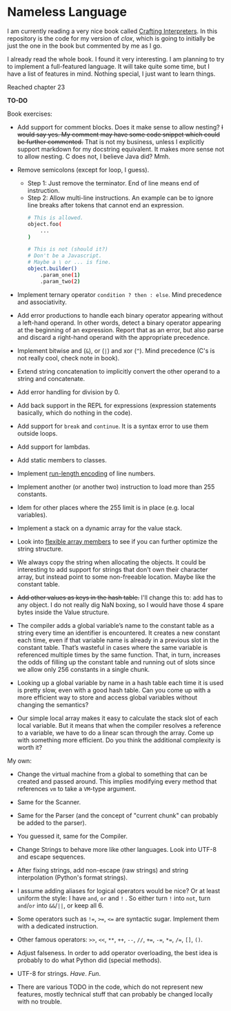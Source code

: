 # Nameless Language

I am currently reading a very nice book called [Crafting Interpreters](https://craftinginterpreters.com/). In this
repository is the code for my version of *clox*, which is going to initially be just the one in the book but commented
by me as I go.

I already read the whole book. I found it very interesting. I am planning to try to implement a full-featured language.
It will take quite some time, but I have a list of features in mind. Nothing special, I just want to learn things.

Reached chapter 23

**TO-DO**

Book exercises:

- Add support for comment blocks. Does it make sense to allow nesting? ~~I would say yes. My comment may have some code
  snippet which could be further commented.~~ That is not my business, unless I explicitly support markdown for my
  docstring equivalent. It makes more sense not to allow nesting. C does not, I believe Java did? Mmh.

- Remove semicolons (except for loop, I guess).
    - Step 1: Just remove the terminator. End of line means end of instruction.
    - Step 2: Allow multi-line instructions. An example can be to ignore line breaks after tokens that cannot end an
      expression.
      ```bash
      # This is allowed.
      object.foo(
          ...
      )
      
      # This is not (should it?)
      # Don't be a Javascript.
      # Maybe a \ or ... is fine.
      object.builder()
          .param_one(1)
          .param_two(2)
      ```

- Implement ternary operator `condition ? then : else`. Mind precedence and associativity.

- Add error productions to handle each binary operator appearing without a left-hand operand. In other words, detect a
  binary operator appearing at the beginning of an expression. Report that as an error, but also parse and discard a
  right-hand operand with the appropriate precedence.

- Implement bitwise and (`&`), or (`|`) and xor (`^`). Mind precedence (C's is not really cool, check note in book).

- Extend string concatenation to implicitly convert the other operand to a string and concatenate.

- Add error handling for division by 0.

- Add back support in the REPL for expressions (expression statements basically, which do nothing in the code).

- Add support for `break` and `continue`. It is a syntax error to use them outside loops.

- Add support for lambdas.

- Add static members to classes.

- Implement [run-length encoding](https://en.wikipedia.org/wiki/Run-length_encoding) of line numbers.

- Implement another (or another two) instruction to load more than 255 constants.

- Idem for other places where the 255 limit is in place (e.g. local variables).

- Implement a stack on a dynamic array for the value stack.

- Look into [flexible array members](https://en.wikipedia.org/wiki/Flexible_array_member) to see if you can further
  optimize the string structure.

- We always copy the string when allocating the objects. It could be interesting to add support for strings that don't
  own their character array, but instead point to some non-freeable location. Maybe like the constant table.

- ~~Add other values as keys in the hash table.~~ I'll change this to: add has to any object. I do not really dig NaN
  boxing, so I would have those 4 spare bytes inside the Value structure.

- The compiler adds a global variable’s name to the constant table as a string every time an identifier is encountered.
  It creates a new constant each time, even if that variable name is already in a previous slot in the constant table.
  That’s wasteful in cases where the same variable is referenced multiple times by the same function. That, in turn,
  increases the odds of filling up the constant table and running out of slots since we allow only 256 constants in a
  single chunk.

- Looking up a global variable by name in a hash table each time it is used is pretty slow, even with a good hash table.
  Can you come up with a more efficient way to store and access global variables without changing the semantics?

- Our simple local array makes it easy to calculate the stack slot of each local variable. But it means that when the
  compiler resolves a reference to a variable, we have to do a linear scan through the array. Come up with something
  more efficient. Do you think the additional complexity is worth it?

My own:

- Change the virtual machine from a global to something that can be created and passed around. This implies modifying
  every method that references `vm` to take a `VM`-type argument.

- Same for the Scanner.

- Same for the Parser (and the concept of "current chunk" can probably be added to the parser).

- You guessed it, same for the Compiler.

- Change Strings to behave more like other languages. Look into UTF-8 and escape sequences.

- After fixing strings, add non-escape (raw strings) and string interpolation (Python's format strings).

- I assume adding aliases for logical operators would be nice? Or at least uniform the style: I have `and`, `or` and `!`
  . So either turn `!` into `not`, turn `and`/`or` into `&&`/`||`, or keep all 6.

- Some operators such as `!=`, `>=`, `<=` are syntactic sugar. Implement them with a dedicated instruction.

- Other famous operators: `>>`, `<<`, `**`, `++`, `--`, `//`, `+=`, `-=`, `*=`, `/=`, `[]`, `()`.

- Adjust falseness. In order to add operator overloading, the best idea is probably to do what Python did (special
  methods).

- UTF-8 for strings. *Have*. *Fun*.

- There are various TODO in the code, which do not represent new features, mostly technical stuff that can probably be
  changed locally with no trouble.